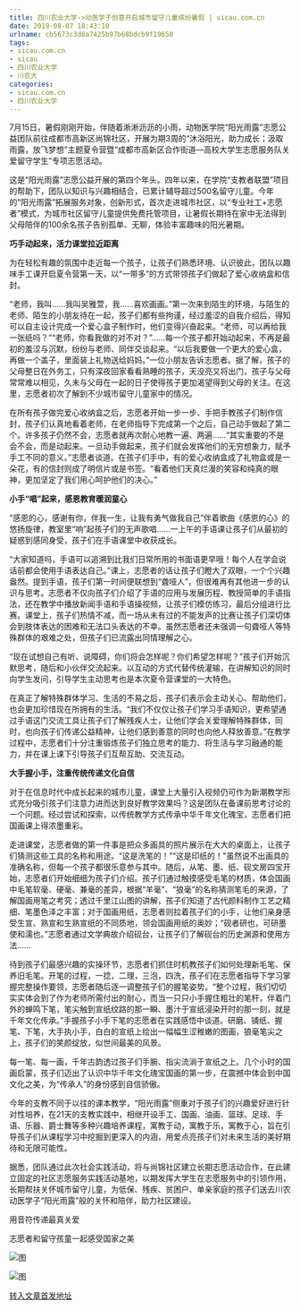 ```yaml
---
title: 四川农业大学->动医学子创意开启城市留守儿童缤纷暑假 | sicau.com.cn
date: 2019-08-07 18:43:10
urlname: cb5673c3d6a7425b97b68bdcb9f19650
tags: 
- sicau.com.cn
- sicau
- 四川农业大学
- 川农大
categories:
- sicau.com.cn
- 四川农业大学
---
```



7月15日，暑假刚刚开始，伴随着淅淅沥沥的小雨，动物医学院“阳光雨露”志愿公益团队前往成都市高新区尚锦社区，开展为期3周的“沐浴阳光，助力成长；汲取雨露，放飞梦想”主题夏令营暨“成都市高新区合作街道—高校大学生志愿服务队关爱留守学生”专项志愿活动。

这是“阳光雨露”志愿公益开展的第四个年头。四年以来，在学院“支教者联盟”项目的帮助下，团队以知识与兴趣相结合，已累计辅导超过500名留守儿童。今年的“阳光雨露”拓展服务对象，创新形式，首次走进城市社区，以“专业社工+志愿者”模式，为城市社区留守儿童提供免费托管项目，让暑假长期待在家中无法得到父母陪伴的100余名孩子告别孤单、无聊，体验丰富趣味的阳光暑期。

**巧手动起来，活力课堂拉近距离**

为在轻松有趣的氛围中走近每一个孩子，让孩子们熟悉环境、认识彼此，团队以趣味手工课开启夏令营第一天，以“一带多”的方式带领孩子们做起了爱心收纳盒和信封。

“老师，我叫……我叫吴雅萱，我……喜欢画画。”第一次来到陌生的环境，与陌生的老师、陌生的小朋友待在一起，孩子们都有些拘谨，经过羞涩的自我介绍后，得知可以自主设计完成一个爱心盒子制作时，他们变得兴奋起来。“老师，可以再给我一张纸吗？”“老师，你看我做的对不对？”……每一个孩子都开始动起来，不再是最初的羞涩与沉默，纷纷与老师、同伴交谈起来。“以后我要做一个更大的爱心盒，再做一个盖子，里面装上礼物送给妈妈。”一位小朋友告诉志愿者。据了解，孩子的父母整日在外务工，只有深夜回家看看熟睡的孩子，天没亮又将出门，孩子与父母常常难以相见，久未与父母在一起的日子使得孩子更加渴望得到父母的关注。在这里，志愿者初次了解到不少城市留守儿童家中的情况。

在所有孩子做完爱心收纳盒之后，志愿者开始一步一步、手把手教孩子们制作信封，孩子们认真地看着老师，在老师指导下完成第一个之后，自己动手做起了第二个。许多孩子仍然不会，志愿者就再次耐心地教一遍、两遍……“其实重要的不是会不会，而是动起来。一旦动手做起来，孩子们就会发挥他们的无穷想象力，赋予手工不同的意义。”志愿者谈道。在孩子们手中，有的爱心收纳盒成了礼物盒或是一朵花，有的信封则成了明信片或是书签。“看着他们天真烂漫的笑容和纯真的眼神，更加坚定了我们用心呵护他们的决心。”

**小手“唱”起来，感恩教育暖润童心**

“感恩的心，感谢有你，伴我一生，让我有勇气做我自己”伴着歌曲《感恩的心》的悠扬旋律，教室里“响”起孩子们的无声歌唱……一上午的手语课让孩子们从最初的疑惑到感同身受，孩子们在手语课堂中收获成长。

“大家知道吗，手语可以追溯到比我们日常所用的书面语更早哦！每个人在学会说话前都会使用手语表达自己。”课上，志愿者的话让孩子们瞪大了双眼，一个个兴趣盎然。提到手语，孩子们第一时间便联想到“聋哑人”，但很难再有其他进一步的认识与思考。志愿者不仅向孩子们介绍了手语的应用与发展历程、教授简单的手语指法，还在教学中播放新闻手语和手语操视频，让孩子们模仿练习，最后分组进行比赛。课堂上，孩子们热情不减，而一场从未有过的不能发声的比赛让孩子们深切体会到肢体表达的困难和无法口头表达的不幸。虽然志愿者还未强调一句聋哑人等特殊群体的艰难之处，但孩子们已流露出同情理解之心。

“现在试想自己有听、说障碍，你们将会怎样呢？你们希望怎样呢？”孩子们开始沉默思考，随后和小伙伴交流起来。以互动的方式代替传统灌输，在讲解知识的同时向学生发问，引导学生主动思考也是本次夏令营课堂的一大特色。

在真正了解特殊群体学习、生活的不易之后，孩子们表示会主动关心、帮助他们，也会更加珍惜现在所拥有的生活。“我们不仅仅让孩子们学习手语知识，更希望通过手语这门交流工具让孩子们了解残疾人士，让他们学会关爱理解特殊群体，同时，也向孩子们传递公益精神，让他们感到善意的同时也向他人释放善意。”在教学过程中，志愿者们十分注重锻炼孩子们独立思考的能力、将生活与学习融通的能力，并在课上课下引导孩子们互帮互助、交流互动。

**大手握小手，注重传统传递文化自信**

对于在信息时代中成长起来的城市儿童，课堂上大量引入视频仍可作为新潮教学形式充分吸引孩子们注意力进而达到良好教学效果吗？这是团队在备课前思考讨论的一个问题。经过尝试和探索，以传统教学方式传承中华千年文化瑰宝，志愿者们把国画课上得浓墨重彩。

走进课堂，志愿者做的第一件事是把众多画具的照片展示在大大的桌面上，让孩子们猜测这些工具的名称和用途。“这是洗笔的！”“这是印纸的！”虽然说不出画具的准确名称，但每一个孩子都很乐意参与其中。随后，从笔、墨、纸、砚文房四宝开始，志愿者们开始细细为孩子们介绍。孩子们通过触摸感受毛笔的材质，体会国画中毛笔软毫、硬毫、兼毫的差异，根据“羊毫”、“狼毫”的名称猜测笔毛的来源，了解国画用笔之考究；透过千里江山图的讲解，孩子们知道了古代颜料制作工艺之精细、笔墨色泽之丰富；对于国画用纸，志愿者则拉着孩子们的小手，让他们亲身感受生宣、熟宣和生熟宣纸的不同质地，领会国画用纸的奥妙；“砚者研也，可研墨使和濡也。”志愿者通过文学典故介绍砚台，让孩子们了解砚台的历史渊源和使用方法……

待到孩子们最感兴趣的实操环节，志愿者们抓住时机教孩子们如何处理新毛笔、保养旧毛笔。开笔的过程，一捻，二理，三泡，四洗，孩子们在志愿者指导下学习掌握完整操作要领，志愿者随后逐一调整孩子们的握笔姿势。“整个过程，我们切切实实体会到了作为老师所需付出的耐心，而当一只只小手握住粗壮的笔杆，伴着门外的蝉鸣下笔，笔尖触到宣纸纹路的那一瞬、墨汁于宣纸浸染开时的那一刻，就是千年文化传承。”手握孩子小手下笔的志愿者在实践感悟中谈道。研磨、铺纸、握笔、下笔，大手执小手，白白的宣纸上绘出一幅幅生涩稚嫩的图画，狼毫笔尖之上，孩子们的笑颜绽放，似世间最美的风景。

每一笔、每一画，千年古韵透过孩子们手腕、指尖流淌于宣纸之上。几个小时的国画启蒙，孩子们迈出了认识中华千年文化瑰宝国画的第一步，在震撼中体会到中国文化之美，为“传承人”的身份感到自信骄傲。

今年的支教不同于以往的课本教学，“阳光雨露”侧重对于孩子们的兴趣爱好进行针对性培养，在21天的支教实践中，相继开设手工、国画、油画、篮球、足球、手语、乐器、爵士舞等多种兴趣培养课程，寓教于动，寓教于乐，寓教于心，旨在引导孩子们从课程学习中挖掘到更深入的内涵，用爱点亮孩子们对未来生活的美好期待和无限可能性。

据悉，团队通过此次社会实践活动，将与尚锦社区建立长期志愿活动合作，在此建立固定的社区志愿服务实践活动基地，以期发挥大学生在志愿服务中的引领作用，长期帮扶关怀城市留守儿童，为低保、残疾、贫困户、单亲家庭的孩子们送去川农动医学子“阳光雨露”般的关怀和陪伴，助力社区建设。

用音符传递最真关爱

志愿者和留守孩童一起感受国家之美



![图](https://news.sicau.edu.cn/__local/E/7B/DA/39F59131028AF489F2620534F57_FB585610_2EE92.jpg)

![图](https://news.sicau.edu.cn/__local/B/6E/5D/3EA2A5972B68EA24FC313A7EE5F_B9875E7E_2D08B.jpg)

[转入文章首发地址](https://news.sicau.edu.cn/info/1078/52754.htm)